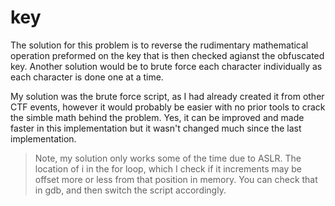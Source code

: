 # key

The solution for this problem is to reverse the rudimentary mathematical operation preformed on the key that is then checked agianst the obfuscated key. Another solution would be to brute force each character individually as each character is done one at a time.

My solution was the brute force script, as I had already created it from other CTF events, however it would probably be easier with no prior tools to crack the simble math behind the problem.
Yes, it can be improved and made faster in this implementation but it wasn't changed much since the last implementation.

> Note, my solution only works some of the time due to ASLR. The location of i in the for loop, which I check if it increments may be offset more or less from that position in memory. You can check that in gdb, and then switch the script accordingly.
